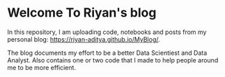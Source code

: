 # Welcome To Riyan's blog

In this repository, I am uploading code, notebooks and posts from my personal blog: https://riyan-aditya.github.io/MyBlog/.

The blog documents my effort to be a better Data Scientiest and Data Analyst. Also contains one or two code that I made to help people around me to be more efficient.





